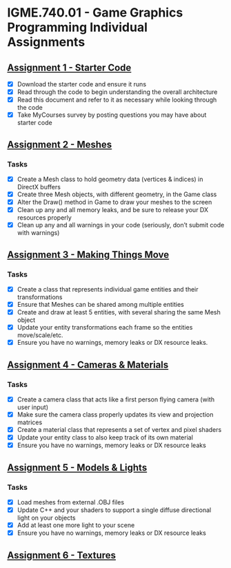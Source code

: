 # IGME.740.01 - Game Graphics Programming Individual Assignments

## [Assignment 1 - Starter Code](https://github.com/shurunxuan/IGME740_Assignment/releases/tag/AS1)

- [x]	Download the starter code and ensure it runs
- [x]	Read through the code to begin understanding the overall architecture
- [x] Read this document and refer to it as necessary while looking through the code
- [x]	Take MyCourses survey by posting questions you may have about starter code

## [Assignment 2 - Meshes](https://github.com/shurunxuan/IGME740_Assignment/releases/tag/AS2)

### Tasks

- [x]	Create a Mesh class to hold geometry data (vertices & indices) in DirectX buffers
- [x]	Create three Mesh objects, with different geometry, in the Game class
- [x]	Alter the Draw() method in Game to draw your meshes to the screen
- [x]	Clean up any and all memory leaks, and be sure to release your DX resources properly
- [x]	Clean up any and all warnings in your code (seriously, don’t submit code with warnings)

## [Assignment 3 - Making Things Move](https://github.com/shurunxuan/IGME740_Assignment/releases/tag/AS3)

### Tasks

- [x]	Create a class that represents individual game entities and their transformations
- [x]	Ensure that Meshes can be shared among multiple entities
- [x]	Create and draw at least 5 entities, with several sharing the same Mesh object
- [x]	Update your entity transformations each frame so the entities move/scale/etc.
- [x]	Ensure you have no warnings, memory leaks or DX resource leaks.

## [Assignment 4 - Cameras & Materials](https://github.com/shurunxuan/IGME740_Assignment/releases/tag/AS4.1)

### Tasks

- [x] Create a camera class that acts like a first person flying camera (with user input)
- [x] Make sure the camera class properly updates its view and projection matrices
- [x] Create a material class that represents a set of vertex and pixel shaders
- [x] Update your entity class to also keep track of its own material
- [x] Ensure you have no warnings, memory leaks or DX resource leaks

## [Assignment 5 - Models & Lights](https://github.com/shurunxuan/IGME740_Assignment/releases/tag/AS5)

### Tasks

- [x] Load meshes from external .OBJ files
- [x] Update C++ and your shaders to support a single diffuse directional light on your objects
- [x] Add at least one more light to your scene
- [x] Ensure you have no warnings, memory leaks or DX resource leaks

## [Assignment 6 - Textures](https://github.com/shurunxuan/IGME740_Assignment/releases/tag/AS6)
